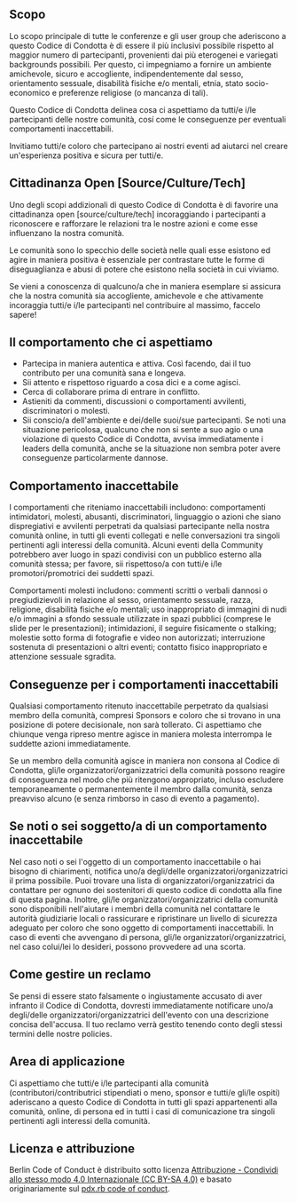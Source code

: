 Scopo
-------

Lo scopo principale di tutte le conferenze e gli user group che aderiscono a questo Codice di Condotta è di essere il più inclusivi possibile rispetto al maggior numero di partecipanti, provenienti dai più eterogenei e variegati backgrounds possibili. Per questo, ci impegniamo a fornire un ambiente amichevole, sicuro e accogliente, indipendentemente dal sesso, orientamento sessuale, disabilità fisiche e/o mentali, etnia, stato socio-economico e preferenze religiose (o mancanza di tali).

Questo Codice di Condotta delinea cosa ci aspettiamo da tutti/e i/le partecipanti delle nostre comunità, cosí come le conseguenze per eventuali comportamenti inaccettabili.

Invitiamo tutti/e coloro che partecipano ai nostri eventi ad aiutarci nel creare un'esperienza positiva e sicura per tutti/e.


Cittadinanza Open [Source/Culture/Tech]
--------------------------------------

Uno degli scopi addizionali di questo Codice di Condotta è di favorire una cittadinanza open [source/culture/tech] incoraggiando i partecipanti a riconoscere e rafforzare le relazioni tra le nostre azioni e come esse influenzano la nostra comunità.

Le comunità sono lo specchio delle società nelle quali esse esistono ed agire in maniera positiva è essenziale per contrastare tutte le forme di diseguaglianza e abusi di potere che esistono nella società in cui viviamo.


Se vieni a conoscenza di qualcuno/a che in maniera esemplare si assicura che la nostra comunità sia accogliente, amichevole e che attivamente incoraggia tutti/e i/le partecipanti nel contribuire al massimo, faccelo sapere!


Il comportamento che ci aspettiamo
-----------------

* Partecipa in maniera autentica e attiva. Così facendo, dai il tuo contributo per una comunità sana e longeva.
* Sii attento e rispettoso riguardo a cosa dici e a come agisci.
* Cerca di collaborare prima di entrare in conflitto.
* Astieniti da commenti, discussioni o comportamenti avvilenti, discriminatori o molesti.
* Sii conscio/a dell'ambiente e dei/delle suoi/sue partecipanti. Se noti una situazione pericolosa, qualcuno che non si sente a suo agio o una violazione di questo Codice di Condotta, avvisa immediatamente i leaders della comunità, anche se la situazione non sembra poter avere conseguenze particolarmente dannose.


Comportamento inaccettabile
---------------------

I comportamenti che riteniamo inaccettabili includono: comportamenti intimidatori, molesti, abusanti, discriminatori, linguaggio o azioni che siano dispregiativi e avvilenti perpetrati da qualsiasi partecipante nella nostra comunità online, in tutti gli eventi collegati e nelle conversazioni tra singoli pertinenti agli interessi della comunità. Alcuni eventi della Community potrebbero aver luogo in spazi condivisi con un pubblico esterno alla comunità stessa; per favore, sii rispettoso/a con tutti/e i/le promotori/promotrici dei suddetti spazi.

Comportamenti molesti includono: commenti scritti o verbali dannosi o pregiudizievoli in relazione al sesso, orientamento sessuale, razza, religione, disabilità fisiche e/o mentali; uso inappropriato di immagini di nudi e/o immagini a sfondo sessuale utilizzate in spazi pubblici (comprese le slide per le presentazioni); intimidazioni, il seguire fisicamente o stalking; molestie sotto forma di fotografie e video non autorizzati; interruzione sostenuta di presentazioni o altri eventi; contatto fisico inappropriato e attenzione sessuale sgradita.


Conseguenze per i comportamenti inaccettabili
-------------------------------------

Qualsiasi comportamento ritenuto inaccettabile perpetrato da qualsiasi membro della comunità, compresi Sponsors e coloro che si trovano in una posizione di potere decisionale, non sarà tollerato.
Ci aspettiamo che chiunque venga ripreso mentre agisce in maniera molesta interrompa le suddette azioni immediatamente.

Se un membro della comunità agisce in maniera non consona al Codice di Condotta, gli/le organizzatori/organizzatrici della comunità possono reagire di conseguenza nel modo che più ritengono appropriato, incluso escludere temporaneamente o permanentemente il membro dalla comunità, senza preavviso alcuno (e senza rimborso in caso di evento a pagamento).


Se noti o sei soggetto/a di un comportamento inaccettabile
------------------------------------------------------

Nel caso noti o sei l'oggetto di un comportamento inaccettabile o hai bisogno di chiarimenti, notifica uno/a degli/delle organizzatori/organizzatrici il prima possibile.
Puoi trovare una lista di organizzatori/organizzatrici da contattare per ognuno dei sostenitori di questo codice di condotta alla fine di questa pagina.
Inoltre, gli/le organizzatori/organizzatrici della comunità sono disponibili nell'aiutare i membri della comunità nel contattare le autorità giudiziarie locali o rassicurare e ripristinare un livello di sicurezza adeguato per coloro che sono oggetto di comportamenti inaccettabili. In caso di eventi che avvengano di persona, gli/le organizzatori/organizzatrici, nel caso colui/lei lo desideri, possono provvedere ad una scorta.


Come gestire un reclamo
---------------------

Se pensi di essere stato falsamente o ingiustamente accusato di aver infranto il Codice di Condotta, dovresti immediatamente notificare uno/a degli/delle organizzatori/organizzatrici dell'evento con una descrizione concisa dell'accusa. Il tuo reclamo verrà gestito tenendo conto degli stessi termini delle nostre policies.


Area di applicazione
-----

Ci aspettiamo che tutti/e i/le partecipanti alla comunità (contributori/contributrici stipendiati o meno, sponsor e tutti/e gli/le ospiti) aderiscano a questo Codice di Condotta in tutti gli spazi appartenenti alla comunità, online, di persona ed in tutti i casi di comunicazione tra singoli pertinenti agli interessi della comunità.


Licenza e attribuzione
-----------------------

Berlin Code of Conduct è distribuito sotto licenza [Attribuzione - Condividi allo stesso modo 4.0 Internazionale (CC BY-SA 4.0)](https://creativecommons.org/licenses/by-sa/4.0/deed.it) e basato originariamente sul [pdx.rb code of conduct](http://pdxruby.org/codeofconduct).

